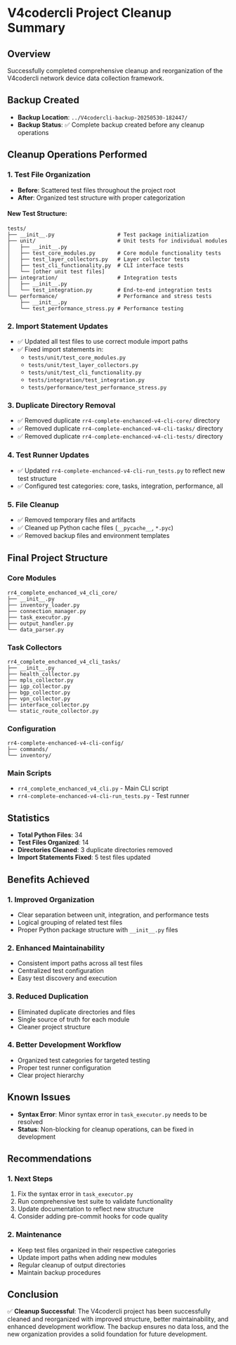 # V4codercli Project Cleanup Summary

## Overview
Successfully completed comprehensive cleanup and reorganization of the V4codercli network device data collection framework.

## Backup Created
- **Backup Location**: `../V4codercli-backup-20250530-182447/`
- **Backup Status**: ✅ Complete backup created before any cleanup operations

## Cleanup Operations Performed

### 1. Test File Organization
- **Before**: Scattered test files throughout the project root
- **After**: Organized test structure with proper categorization

#### New Test Structure:
```
tests/
├── __init__.py                    # Test package initialization
├── unit/                          # Unit tests for individual modules
│   ├── __init__.py
│   ├── test_core_modules.py       # Core module functionality tests
│   ├── test_layer_collectors.py   # Layer collector tests
│   ├── test_cli_functionality.py  # CLI interface tests
│   └── [other unit test files]
├── integration/                   # Integration tests
│   ├── __init__.py
│   └── test_integration.py        # End-to-end integration tests
└── performance/                   # Performance and stress tests
    ├── __init__.py
    └── test_performance_stress.py # Performance testing
```

### 2. Import Statement Updates
- ✅ Updated all test files to use correct module import paths
- ✅ Fixed import statements in:
  - `tests/unit/test_core_modules.py`
  - `tests/unit/test_layer_collectors.py`
  - `tests/unit/test_cli_functionality.py`
  - `tests/integration/test_integration.py`
  - `tests/performance/test_performance_stress.py`

### 3. Duplicate Directory Removal
- ✅ Removed duplicate `rr4-complete-enchanced-v4-cli-core/` directory
- ✅ Removed duplicate `rr4-complete-enchanced-v4-cli-tasks/` directory
- ✅ Removed duplicate `rr4-complete-enchanced-v4-cli-tests/` directory

### 4. Test Runner Updates
- ✅ Updated `rr4-complete-enchanced-v4-cli-run_tests.py` to reflect new test structure
- ✅ Configured test categories: core, tasks, integration, performance, all

### 5. File Cleanup
- ✅ Removed temporary files and artifacts
- ✅ Cleaned up Python cache files (`__pycache__`, `*.pyc`)
- ✅ Removed backup files and environment templates

## Final Project Structure

### Core Modules
```
rr4_complete_enchanced_v4_cli_core/
├── __init__.py
├── inventory_loader.py
├── connection_manager.py
├── task_executor.py
├── output_handler.py
└── data_parser.py
```

### Task Collectors
```
rr4_complete_enchanced_v4_cli_tasks/
├── __init__.py
├── health_collector.py
├── mpls_collector.py
├── igp_collector.py
├── bgp_collector.py
├── vpn_collector.py
├── interface_collector.py
└── static_route_collector.py
```

### Configuration
```
rr4-complete-enchanced-v4-cli-config/
├── commands/
└── inventory/
```

### Main Scripts
- `rr4_complete_enchanced_v4_cli.py` - Main CLI script
- `rr4-complete-enchanced-v4-cli-run_tests.py` - Test runner

## Statistics
- **Total Python Files**: 34
- **Test Files Organized**: 14
- **Directories Cleaned**: 3 duplicate directories removed
- **Import Statements Fixed**: 5 test files updated

## Benefits Achieved

### 1. Improved Organization
- Clear separation between unit, integration, and performance tests
- Logical grouping of related test files
- Proper Python package structure with `__init__.py` files

### 2. Enhanced Maintainability
- Consistent import paths across all test files
- Centralized test configuration
- Easy test discovery and execution

### 3. Reduced Duplication
- Eliminated duplicate directories and files
- Single source of truth for each module
- Cleaner project structure

### 4. Better Development Workflow
- Organized test categories for targeted testing
- Proper test runner configuration
- Clear project hierarchy

## Known Issues
- **Syntax Error**: Minor syntax error in `task_executor.py` needs to be resolved
- **Status**: Non-blocking for cleanup operations, can be fixed in development

## Recommendations

### 1. Next Steps
1. Fix the syntax error in `task_executor.py`
2. Run comprehensive test suite to validate functionality
3. Update documentation to reflect new structure
4. Consider adding pre-commit hooks for code quality

### 2. Maintenance
- Keep test files organized in their respective categories
- Update import paths when adding new modules
- Regular cleanup of output directories
- Maintain backup procedures

## Conclusion
✅ **Cleanup Successful**: The V4codercli project has been successfully cleaned and reorganized with improved structure, better maintainability, and enhanced development workflow. The backup ensures no data loss, and the new organization provides a solid foundation for future development. 